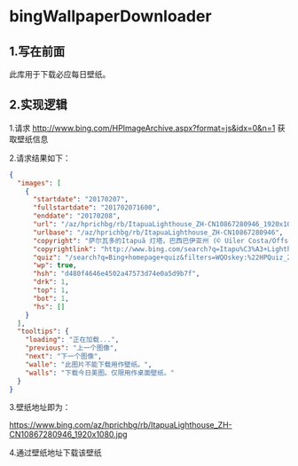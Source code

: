 # bingWallpaperDownloader

## 1.写在前面

此库用于下载必应每日壁纸。

## 2.实现逻辑

1.请求 http://www.bing.com/HPImageArchive.aspx?format=js&idx=0&n=1 获取壁纸信息

2.请求结果如下：

````json
{
  "images": [
    {
      "startdate": "20170207",
      "fullstartdate": "201702071600",
      "enddate": "20170208",
      "url": "/az/hprichbg/rb/ItapuaLighthouse_ZH-CN10867280946_1920x1080.jpg",
      "urlbase": "/az/hprichbg/rb/ItapuaLighthouse_ZH-CN10867280946",
      "copyright": "萨尔瓦多的Itapuã 灯塔，巴西巴伊亚州 (© Uiler Costa/Offset)",
      "copyrightlink": "http://www.bing.com/search?q=Itapu%C3%A3+Lighthouse&form=hpcapt&mkt=zh-cn",
      "quiz": "/search?q=Bing+homepage+quiz&filters=WQOskey:%22HPQuiz_20170207_ItapuaLighthouse%22&FORM=HPQUIZ",
      "wp": true,
      "hsh": "d480f4646e4502a47573d74e0a5d9b7f",
      "drk": 1,
      "top": 1,
      "bot": 1,
      "hs": []
    }
  ],
  "tooltips": {
    "loading": "正在加载...",
    "previous": "上一个图像",
    "next": "下一个图像",
    "walle": "此图片不能下载用作壁纸。",
    "walls": "下载今日美图。仅限用作桌面壁纸。"
  }
}
````

3.壁纸地址即为：

https://www.bing.com/az/hprichbg/rb/ItapuaLighthouse_ZH-CN10867280946_1920x1080.jpg

4.通过壁纸地址下载该壁纸


